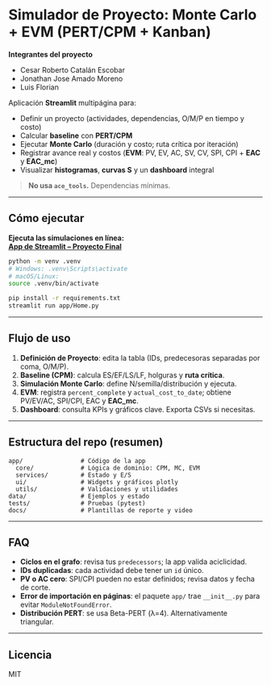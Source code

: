 # Simulador de Proyecto: Monte Carlo + EVM (PERT/CPM + Kanban)

**Integrantes del proyecto**
- Cesar Roberto Catalán Escobar  
- Jonathan Jose Amado Moreno  
- Luis Florian  

Aplicación **Streamlit** multipágina para:
- Definir un proyecto (actividades, dependencias, O/M/P en tiempo y costo)
- Calcular **baseline** con **PERT/CPM**
- Ejecutar **Monte Carlo** (duración y costo; ruta crítica por iteración)
- Registrar avance real y costos (**EVM**: PV, EV, AC, SV, CV, SPI, CPI + **EAC** y **EAC_mc**)
- Visualizar **histogramas**, **curvas S** y un **dashboard** integral

> **No usa `ace_tools`.** Dependencias mínimas.

---


## Cómo ejecutar

**Ejecuta las simulaciones en línea:**  
[**App de Streamlit – Proyecto Final**](https://simulador-evm-mc.streamlit.app)  

```bash
python -m venv .venv
# Windows: .venv\Scripts\activate
# macOS/Linux:
source .venv/bin/activate

pip install -r requirements.txt
streamlit run app/Home.py
```

---

## Flujo de uso

1. **Definición de Proyecto**: edita la tabla (IDs, predecesoras separadas por coma, O/M/P).
2. **Baseline (CPM)**: calcula ES/EF/LS/LF, holguras y **ruta crítica**.
3. **Simulación Monte Carlo**: define N/semilla/distribución y ejecuta.
4. **EVM**: registra `percent_complete` y `actual_cost_to_date`; obtiene PV/EV/AC, SPI/CPI, EAC y **EAC_mc**.
5. **Dashboard**: consulta KPIs y gráficos clave. Exporta CSVs si necesitas.

---

## Estructura del repo (resumen)

```
app/                # Código de la app
  core/             # Lógica de dominio: CPM, MC, EVM
  services/         # Estado y E/S
  ui/               # Widgets y gráficos plotly
  utils/            # Validaciones y utilidades
data/               # Ejemplos y estado
tests/              # Pruebas (pytest)
docs/               # Plantillas de reporte y video
```

---

## FAQ

- **Ciclos en el grafo**: revisa tus `predecessors`; la app valida aciclicidad.
- **IDs duplicadas**: cada actividad debe tener un `id` único.
- **PV o AC cero**: SPI/CPI pueden no estar definidos; revisa datos y fecha de corte.
- **Error de importación en páginas**: el paquete `app/` trae `__init__.py` para evitar `ModuleNotFoundError`.
- **Distribución PERT**: se usa Beta-PERT (λ=4). Alternativamente triangular.

---

## Licencia
MIT
